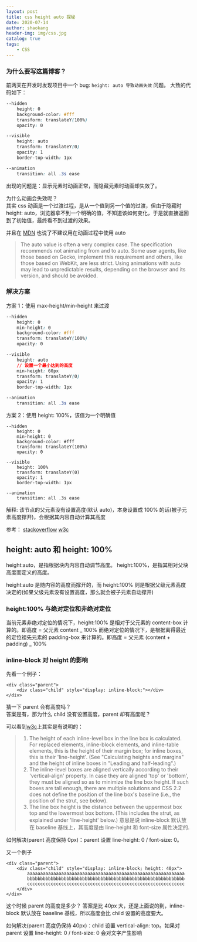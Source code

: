 ```yaml
---
layout: post
title: css height auto 探秘
date: 2020-07-14
author: shaokang
header-img: img/css.jpg
catalog: true
tags:
    - CSS
---
```


### 为什么要写这篇博客？

前两天在开发时发现项目中一个 bug: `height: auto 导致动画失效` 问题。
大致的代码如下：

```css
--hidden
    height: 0
    background-color: #fff
    transform: translateY(100%)
    opacity: 0

--visible
    height: auto
    transform: translateY(0)
    opacity: 1
    border-top-width: 1px

--animation
    transition: all .3s ease
```

出现的问题是：显示元素时动画正常，而隐藏元素时动画却失效了。

为什么动画会失效呢？  
其实 css 动画是一个过渡过程，是从一个值到另一个值的过渡，但由于隐藏时 height: auto，浏览器拿不到一个明确的值，不知道该如何变化，于是就直接返回到了初始值，最终看不到过渡的效果。

并且在 [MDN](https://developer.mozilla.org/en-US/docs/Web/CSS/CSS_Transitions/Using_CSS_transitions) 也说了不建议用在动画过程中使用 auto

> The auto value is often a very complex case. The specification recommends not animating from and to auto. Some user agents, like those based on Gecko, implement this requirement and others, like those based on WebKit, are less strict. Using animations with auto may lead to unpredictable results, depending on the browser and its version, and should be avoided.

### 解决方案

方案 1：使用 max-height/min-height 来过渡

```css
--hidden
    height: 0
    min-height: 0
    background-color: #fff
    transform: translateY(100%)
    opacity: 0

--visible
    height: auto
    // 设置一个最小达到的高度
    min-height: 60px
    transform: translateY(0)
    opacity: 1
    border-top-width: 1px

--animation
    transition: all .3s ease
```

方案 2：使用 height: 100%，该值为一个明确值

```
--hidden
    height: 0
    min-height: 0
    background-color: #fff
    transform: translateY(100%)
    opacity: 0

--visible
    height: 100%
    transform: translateY(0)
    opacity: 1
    border-top-width: 1px

--animation
    transition: all .3s ease
```

解释: 该节点的父元素没有设置高度(默认 auto)，本身设置成 100% 的话(被子元素高度撑开)，会根据其内容自动计算其高度

参考：
[stackoverflow](https://stackoverflow.com/questions/3508605/how-can-i-transition-height-0-to-height-auto-using-css) [w3c](https://github.com/w3c/csswg-drafts/issues/626)

## height: auto 和 height: 100%

height:auto，是指根据块内内容自动调节高度。
height:100%，是指其相对父块高度而定义的高度。

height:auto 是随内容的高度而撑开的，而 height:100% 则是根据父级元素高度决定的(如果父级元素没有设置高度，那么就会被子元素自动撑开)

### height:100% 与绝对定位和非绝对定位

当前元素非绝对定位的情况下，height:100% 是相对于父元素的 content-box 计算的。即高度 = 父元素 content _ 100%
而绝对定位的情况下，是根据离得最近的定位祖先元素的 padding-box 来计算的。即高度 = 父元素 (content + padding) _ 100%

### inline-block 对 height 的影响

先看一个例子：

```
<div class="parent">
    <div class="child" style="display: inline-block;"></div>
</div>
```

猜一下 parent 会有高度吗？  
答案是有，那为什么 child 没有设置高度，parent 却有高度呢？

可以看到[w3c](https://www.w3.org/TR/CSS22/visudet.html#strut)上其实是有说明的：

> 1.  The height of each inline-level box in the line box is calculated. For replaced elements, inline-block elements, and inline-table elements, this is the height of their margin box; for inline boxes, this is their 'line-height'. (See "Calculating heights and margins" and the height of inline boxes in "Leading and half-leading".)
> 2.  The inline-level boxes are aligned vertically according to their 'vertical-align' property. In case they are aligned 'top' or 'bottom', they must be aligned so as to minimize the line box height. If such boxes are tall enough, there are multiple solutions and CSS 2.2 does not define the position of the line box's baseline (i.e., the position of the strut, see below).
> 3.  The line box height is the distance between the uppermost box top and the lowermost box bottom. (This includes the strut, as explained under 'line-height' below.)
>     意思是说 inline-block 默认放在 baseline 基线上，其高度是由 line-height 和 font-size 属性决定的.

如何解决(parent 高度保持 0px)：parent 设置 line-height: 0 / font-size: 0。

又一个例子

```
<div class="parent">
    <div class="child" style="display: inline-block; height: 40px">
        aaaaaaaaaaaaaaaaaaaaaaaaaaaaaaaaaaaaaaaaaaaaaaaaaaaaaaaaaaaa
        bbbbbbbbbbbbbbbbbbbbbbbbbbbbbbbbbbbbbbbbbbbbbbbbbbbbbbbbbbbb
        cccccccccccccccccccccccccccccccccccccccccccccccccccccccccccc
    </div>
</div>
```

这个时候 parent 的高度是多少？
答案是比 40px 大，还是上面说的到，inline-block 默认放在 baseline 基线，所以高度会比 child 设置的高度要大。

如何解决(parent 高度仍保持 40px)：child 设置 vertical-align: top。如果对 parent 设置 line-height: 0 / font-size: 0 会对文字产生影响
